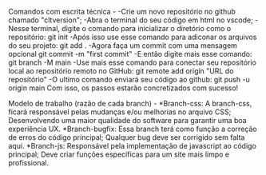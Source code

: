 Comandos com escrita técnica - 
-Crie um novo repositório no github chamado "cltversion";
-Abra o terminal do seu código em html no vscode;
-Nesse terminal, digite o comando para inicializar o diretório como o repositório:
git init
-Após isso use esse comando para adiconar os arquivos do seu projeto:
git add .
-Agora faça um commit com uma mensagem opcional
git commit -m "first commit"
-E então digite mais esse comando:
git branch -M main
-Use mais esse comando para conectar seu repositório local ao repositório remoto no GitHub:
git remote add origin "URL do repositório"
-O ultimo comando enviará seu código ao github:
git push -u origin main
Com isso, os passos estarão concretizados com sucesso!

Modelo de trabalho (razão de cada branch) -
*Branch-css:
A branch-css, ficará responsável pelas mudanças e/ou melhorias no arquivo CSS;
Desenvolvendo uma maior qualidade do software para garantir uma boa experiência UX.
*Branch-bugfix:
Essa branch terá como função a correção de erros do código principal;
Qualquer bug deve ser corrigido sem falta aqui.
*Branch-js:
Responsável pela implementação de javascript ao código principal;
Deve criar funções específicas para um site mais limpo e profissional.
